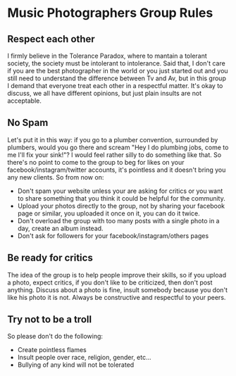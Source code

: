# Music Photographers Group Rules

## Respect each other

I firmly believe in the Tolerance Paradox, where to mantain a tolerant society, the society must be intolerant to intolerance.
Said that, I don't care if you are the best photographer in the world or you just started out and you still need to understand the difference between Tv and Av, but in this group I demand that everyone treat each other in a respectful matter. It's okay to discuss, we all have different opinions, but just plain insults are not acceptable.

## No Spam

Let's put it in this way: if you go to a plumber convention, surrounded by plumbers, would you go there and scream "Hey I do plumbing jobs, come to me I'll fix your sink!"? I would feel rather silly to do something like that. So there's no point to come to the group to beg for likes on your facebook/instagram/twitter accounts, it's pointless and it doesn't bring you any new clients.
So from now on:

- Don't spam your website unless your are asking for critics or you want to share something that you think it could be helpful for the community.
- Upload your photos directly to the group, not by sharing your facebook page or similar, you uploaded it once on it, you can do it twice.
- Don't overload the group with too many posts with a single photo in a day, create an album instead.
- Don't ask for followers for your facebook/instagram/others pages

## Be ready for critics

The idea of the group is to help people improve their skills, so if you upload a photo, expect critics, if you don't like to be criticized, then don't post anything.
Discuss about a photo is fine, insult somebody because you don't like his photo it is not. Always be constructive and respectful to your peers.


## Try not to be a troll

So please don't do the following:
- Create pointless flames
- Insult people over race, religion, gender, etc...
- Bullying of any kind will not be tolerated